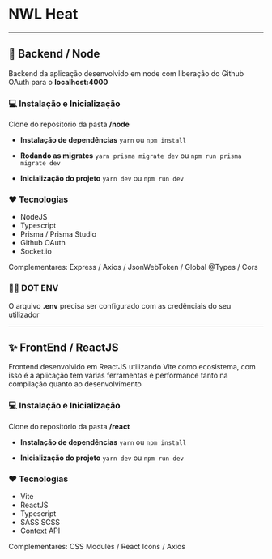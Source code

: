 # NWL Heat

---

## 🎲 Backend / Node

Backend da aplicação desenvolvido em node com liberação do Github OAuth para o **localhost:4000**

### 💻 Instalação e Inicialização

Clone do repositório da pasta **/node**

- **Instalação de dependências**
  `yarn` ou `npm install`

- **Rodando as migrates**
  `yarn prisma migrate dev` ou `npm run prisma migrate dev`

- **Inicialização do projeto**
  `yarn dev` ou `npm run dev`

### ❤ Tecnologias

- NodeJS
- Typescript
- Prisma / Prisma Studio
- Github OAuth
- Socket.io

Complementares: Express / Axios / JsonWebToken / Global @Types / Cors

### 👨‍💻 DOT ENV

O arquivo **.env** precisa ser configurado com as credênciais do seu utilizador

---

## ✨ FrontEnd / ReactJS

Frontend desenvolvido em ReactJS utilizando Vite como ecosistema, com isso é a aplicação tem várias ferramentas e performance tanto na compilação quanto ao desenvolvimento

### 💻 Instalação e Inicialização

Clone do repositório da pasta **/react**

- **Instalação de dependências**
  `yarn` ou `npm install`

- **Inicialização do projeto**
  `yarn dev` ou `npm run dev`

### ❤ Tecnologias

- Vite
- ReactJS
- Typescript
- SASS SCSS
- Context API

Complementares: CSS Modules / React Icons / Axios
